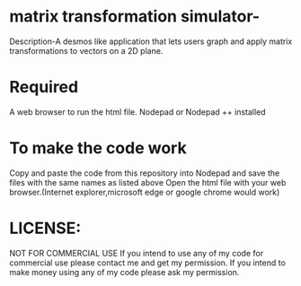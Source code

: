# matrix transformation simulator-

Description-A desmos like application that lets users graph and apply matrix transformations to vectors on a 2D plane.

# Required

A web browser to run the html file.
Nodepad or Nodepad ++ installed

# To make the code work 
Copy and paste the code from this repository into Nodepad and save the files with the same names as listed above
Open the html file with your web browser.(Internet explorer,microsoft edge or google chrome would work)

# LICENSE:
NOT FOR COMMERCIAL USE If you intend to use any of my code for commercial use please contact me and get my permission. If you intend to make money using any of my code please ask my permission.
